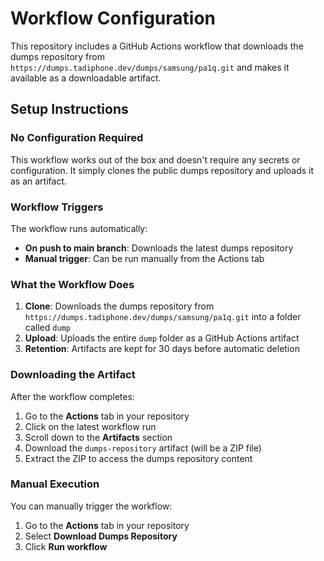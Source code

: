 # Workflow Configuration

This repository includes a GitHub Actions workflow that downloads the dumps repository from `https://dumps.tadiphone.dev/dumps/samsung/pa1q.git` and makes it available as a downloadable artifact.

## Setup Instructions

### No Configuration Required

This workflow works out of the box and doesn't require any secrets or configuration. It simply clones the public dumps repository and uploads it as an artifact.

### Workflow Triggers

The workflow runs automatically:
- **On push to main branch**: Downloads the latest dumps repository
- **Manual trigger**: Can be run manually from the Actions tab

### What the Workflow Does

1. **Clone**: Downloads the dumps repository from `https://dumps.tadiphone.dev/dumps/samsung/pa1q.git` into a folder called `dump`
2. **Upload**: Uploads the entire `dump` folder as a GitHub Actions artifact
3. **Retention**: Artifacts are kept for 30 days before automatic deletion

### Downloading the Artifact

After the workflow completes:
1. Go to the **Actions** tab in your repository
2. Click on the latest workflow run
3. Scroll down to the **Artifacts** section
4. Download the `dumps-repository` artifact (will be a ZIP file)
5. Extract the ZIP to access the dumps repository content

### Manual Execution

You can manually trigger the workflow:
1. Go to the **Actions** tab in your repository
2. Select **Download Dumps Repository**
3. Click **Run workflow**